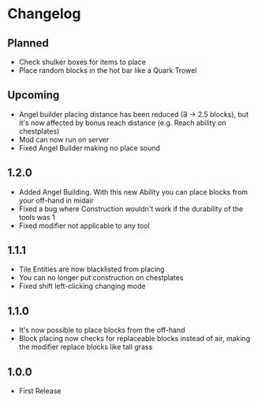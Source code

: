 # Changelog

## Planned
* Check shulker boxes for items to place
* Place random blocks in the hot bar like a Quark Trowel

## Upcoming
* Angel builder placing distance has been reduced (~~3~~ -> 2.5 blocks), but it's now affected by bonus reach distance (e.g. Reach ability on chestplates)
* Mod can now run on server
* Fixed Angel Builder making no place sound

## 1.2.0
* Added Angel Building. With this new Ability you can place blocks from your off-hand in midair
* Fixed a bug where Construction wouldn't work if the durability of the tools was 1
* Fixed modifier not applicable to any tool

## 1.1.1
* Tile Entities are now blacklisted from placing
* You can no longer put construction on chestplates
* Fixed shift left-clicking changing mode 

## 1.1.0
* It's now possible to place blocks from the off-hand
* Block placing now checks for replaceable blocks instead of air, making the modifier replace blocks like tall grass

## 1.0.0
* First Release